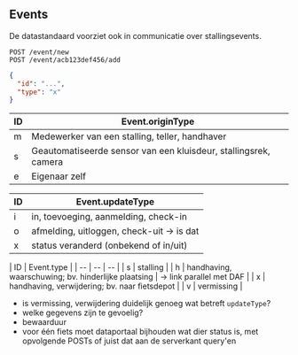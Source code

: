 ## Events

De datastandaard voorziet ook in communicatie over stallingsevents. 

```
POST /event/new
POST /event/acb123def456/add
```
```json
{
  "id": "...",
  "type": "x"
}
```


| ID | Event.originType | 
| -- | -- |
| m | Medewerker van een stalling, teller, handhaver |
| s | Geautomatiseerde sensor van een kluisdeur, stallingsrek, camera |
| e | Eigenaar zelf |

| ID | Event.updateType | 
| -- | -- |
| i | in, toevoeging, aanmelding, check-in |
| o | afmelding, uitloggen, check-uit -> is dat |
| x | status veranderd (onbekend of in/uit) |

| ID | Event.type | 
| -- | -- | -- |
| s | stalling |
| h | handhaving, waarschuwing; bv. hinderlijke plaatsing | -> link parallel met DAF |
| x | handhaving, verwijdering; bv. naar fietsdepot |
| v | vermissing |

<aside class='note' title='notities'>

- is vermissing, verwijdering duidelijk genoeg wat betreft `updateType`? 
- welke gegevens zijn te gevoelig?
- bewaarduur
- voor één fiets moet dataportaal bijhouden wat dier status is, met opvolgende POSTs of juist dat aan de serverkant query'en

</aside>